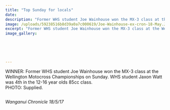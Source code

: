 ```yaml
---
title: "Top Sunday for locals"
date: 
description: "Former WHS student Joe Wainhouse won the MX-3 class at the Wellington Motocross Championships on Sunday..."
image: /uploads/59238516b8d39a0a7c000619/Joe-Wainhouse-ex-cron-18-May.JPG
excerpt: "Former WHS student Joe Wainhouse won the MX-3 class at the Wellington Motocross Championships on Sunday."
image_gallery:
    
    
    
    
    
---
```


<p>WINNER: Former WHS student Joe Wainhouse won the MX-3 class at the Wellington Motocross Championships on Sunday. WHS student Jaxon Watt was 4th in the 12-16 year olds 85cc class.<br />PHOTO: Supplied.</p>
<p><img src="/uploads/59238530b8d39a0a7c00061b/Joe-Wainhouse-ex-cron-writing.JPG" alt="" /></p>
<p><em>Wanganui Chronicle 18/5/17</em></p>


